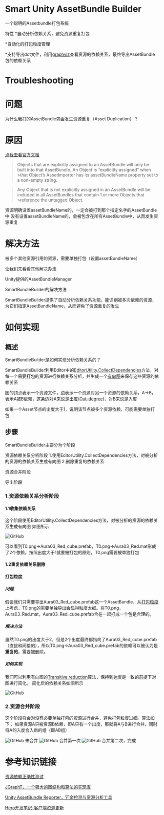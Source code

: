 # Smart Unity AssetBundle Builder

一个聪明的Assetbundle打包系统

特性
*自动分析依赖关系，避免资源重复打包

*自动化的打包粒度管理

*支持导出dot文件，利用[graphviz](https://www.graphviz.org/)查看资源的依赖关系，最终导出AssetBundle包的依赖关系


# Troubleshooting

# 问题
为什么我打的AssetBundle包会发生资源重复（Asset Duplication）？

# 原因

[点我去看官方文档](https://docs.unity3d.com/Manual/AssetBundles-Troubleshooting.html) 

>Objects that are explicitly assigned to an AssetBundle will only be built into that AssetBundle. An Object is “explicitly assigned” when >that Object’s AssetImporter has its assetBundleName property set to a non-empty string.

>Any Object that is not explicitly assigned in an AssetBundle will be included in all AssetBundles that contain 1 or more Objects that >reference the untagged Object.

资源明确设置assetBundleName的，一定会被打到那个指定名字的AssetBundle中
没有设置assetBundleName的，会被包含在所有AssetBundle中，从而发生资源重复

# 解决方法

被多个其他资源引用的资源，需要单独打包（设置assetBundleName）

让我们先看看其他解决办法

Unity提供的AssetBundleManager

SmartBundleBuilder的解决方法

SmartBundleBuilder提供了自动分析依赖关系功能，能识别被多次依赖的资源，为它们指定AssetBundleName，从而避免了资源重复的发生

# 如何实现

## 概述
SmartBundleBuilder是如何实现分析依赖关系的？

SmartBundleBuilder利用Editor中的[EditorUtility.CollectDependencies](https://docs.unity3d.com/ScriptReference/EditorUtility.CollectDependencies.html)方法，对每一个需要打包的资源进行依赖关系分析，并生成一个[有向图](https://en.wikipedia.org/wiki/Directed_graph)来保存这些资源的依赖关系

图的顶点表示一个资源文件，边表示一个资源对另一个资源的依赖关系，A->B，表示A被B依赖，这条边对A来说是[出度(Out-degree)](https://zh.wikipedia.org/wiki/%E5%9B%BE_(%E6%95%B0%E5%AD%A6))，对B来说是入度

如果一个Asset节点的出度大于1，说明该节点被多个资源依赖，可能需要单独打包

## 步骤

SmartBundleBuilder主要分为个阶段

资源依赖关系分析阶段
1.使用EditorUtility.CollectDependencies方法，对被分析的资源的依赖关系生成有向图
2.删除重复的依赖关系

资源合并阶段

导出阶段

### 1.资源依赖关系分析阶段

#### 1.1收集依赖关系

这个阶段使用EditorUtility.CollectDependencies方法，对被分析的资源的依赖关系生成有向图
如图所示

![GitHub](https://github.com/terrynoya/SmartBundleBuilder/raw/master/doc/asset_depend_graph_by_api.jpg)

可以看到T0.png->Aura03_Red_cube.prefab，T0.png->Aura03_Red.mat形成了2个依赖，按照出度大于1就要被打包的原则，T0.png需要被单独打包

#### 1.2重复依赖关系删除

#### 打包粒度

##### 问题

假设我们只需要导出Aura03_Red_cube.prefab这一个AssetBundle，从[打包粒度](https://answer.uwa4d.com/question/58e5bd96e042a5c92c3484ec)上考虑，T0.png的需要单独导出会显得粒度太细。将T0.png，Aura03_Red.mat，Aura03_Red_cube.prefab合在一起打成一个包是合理的。

##### 解决方法

虽然T0.png的出度大于2，但是2个出度最终都指向了Aura03_Red_cube.prefab（直接和间接的），所以T0.png->Aura03_Red_cube.prefab的依赖可以被认为是**重复的**，需要被删除。

##### 如何实现

我们可以利用有向图的[Transitive reduction](https://en.wikipedia.org/wiki/Transitive_reduction)算法，保持到达度是一致的前提下对图进行简化。
简化后的依赖关系如图所示

![GitHub](https://github.com/terrynoya/SmartBundleBuilder/raw/master/doc/asset_depency_simple.jpg)


### 2.资源合并阶段

这个阶段将会对没有必要单独打包的资源进行合并，避免打包粒度过细。算法如下：
如果资源A只被资源B依赖，即A只有一个出度，那就将A与B进行合并，同时将A的入度合入新的组（即AB组）

![GitHub](https://github.com/terrynoya/SmartBundleBuilder/raw/master/doc/asset_depency_simple.jpg)
未合并
![GitHub](https://github.com/terrynoya/SmartBundleBuilder/raw/master/doc/merge_step_0.jpg)
合并第一次
![GitHub](https://github.com/terrynoya/SmartBundleBuilder/raw/master/doc/merge_final.jpg)
合并第二次，完成


# 参考知识链接

[资源依赖正确性测试](https://gist.github.com/QXSoftware/35a07738f481245d08b948ead3743a4b)

[JGraphT，一个强大的图结构和算法的实现库](https://github.com/jgrapht/jgrapht)

[Unity AssetBundle Reporter，冗余检测与资源分析工具 ](https://github.com/akof1314/AssetBundleReporter)

[Hero开发笔记-客户端资源更新](http://www.dpull.com/blog/2015-01-23-hero_assetbundle)



